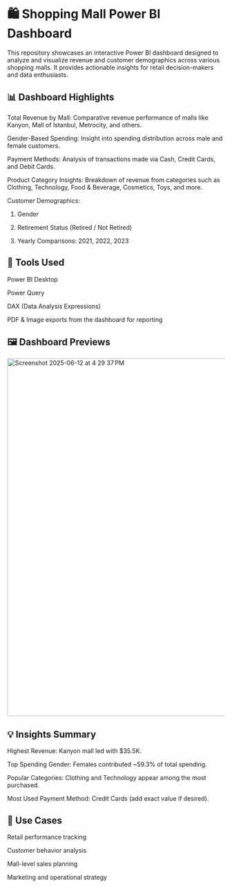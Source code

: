 # 🛍️ Shopping Mall Power BI Dashboard

This repository showcases an interactive Power BI dashboard designed to analyze and visualize revenue and customer demographics across various shopping malls. It provides actionable insights for retail decision-makers and data enthusiasts.

## 📊 Dashboard Highlights

Total Revenue by Mall: Comparative revenue performance of malls like Kanyon, Mall of Istanbul, Metrocity, and others.

Gender-Based Spending: Insight into spending distribution across male and female customers.

Payment Methods: Analysis of transactions made via Cash, Credit Cards, and Debit Cards.

Product Category Insights: Breakdown of revenue from categories such as Clothing, Technology, Food & Beverage, Cosmetics, Toys, and more.

Customer Demographics:

1. Gender

2. Retirement Status (Retired / Not Retired)

3. Yearly Comparisons: 2021, 2022, 2023

## 🧰 Tools Used

Power BI Desktop

Power Query

DAX (Data Analysis Expressions)

PDF & Image exports from the dashboard for reporting

## 🖼️ Dashboard Previews

<img width="827" alt="Screenshot 2025-06-12 at 4 29 37 PM" src="https://github.com/user-attachments/assets/a634a553-256f-4fe8-a349-2210f3e8912b" />



## 💡 Insights Summary

Highest Revenue: Kanyon mall led with $35.5K.

Top Spending Gender: Females contributed ~59.3% of total spending.

Popular Categories: Clothing and Technology appear among the most purchased.

Most Used Payment Method: Credit Cards (add exact value if desired).

## 📌 Use Cases

Retail performance tracking

Customer behavior analysis

Mall-level sales planning

Marketing and operational strategy

